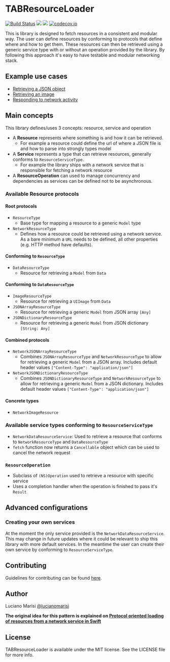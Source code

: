 # TABResourceLoader

[![Build Status](https://travis-ci.org/theappbusiness/TABResourceLoader.svg?branch=master)](https://travis-ci.org/theappbusiness/TABResourceLoader)
[![](https://img.shields.io/cocoapods/v/TABResourceLoader.svg)](https://cocoapods.org/pods/TABResourceLoader)
[![](https://img.shields.io/cocoapods/p/TABResourceLoader.svg?style=flat)](https://cocoapods.org/pods/TABResourceLoader)
[![codecov.io](http://codecov.io/github/theappbusiness/TABResourceLoader/coverage.svg?branch=master)](http://codecov.io/github/theappbusiness/TABResourceLoader?branch=master)

This is library is designed to fetch resources in a consistent and modular way. The user can define resources by conforming to protocols that define where and how to get them. These resources can then be retrieved using a generic service type with or without an operation provided by the library. By following this approach it's easy to have testable and modular networking stack.

## Example use cases

- [Retrieving a JSON object](Documentation/RetrivingJSONObjectExample.md)
- [Retrieving an image](Documentation/RetrivingImageExample.md)
- [Responding to network activity](Documentation/RespondingToNetworkActivity.md)

## Main concepts

This library defines/uses 3 concepts: resource, service and operation

- A **Resource** represents where something is and how it can be retrieved.
	- For example a resource could define the url of where a JSON file is and how to parse into strongly types model
- A **Service** represents a type that can retrieve resources, generally conforms to `ResourceServiceType`.
	- For example the library ships with a network service that is responsible for fetching a network resource
- A **ResourceOperation** can used to manage concurrency and dependencies as services can be defined not to be asynchronous.

### Available Resource protocols

#### Root protocols

- `ResourceType`
	- Base type for mapping a resource to a generic `Model` type
- `NetworkResourceType`
	- Defines how a resource could be retrieved using a network service. As a bare minimum a `URL` needs to be defined, all other properties (e.g. HTTP method have defaults).

#### Conforming to `ResourceType`

- `DataResourceType`
	- Resource for retrieving a `Model` from `Data`

#### Conforming to `DataResourceType`

- `ImageResourceType`
	- Resource for retrieving a `UIImage` from `Data`
- `JSONArrayResourceType`
	- Resource for retrieving a generic `Model` from JSON array `[Any]`
- `JSONDictionaryResourceType`
	- Resource for retrieving a generic `Model` from JSON dictionary `[String: Any]`

#### Combined protocols

- `NetworkJSONArrayResourceType`
	- Combines `JSONArrayResourceType` and `NetworkResourceType` to allow for retrieving a generic `Model` from a JSON array. Includes default header values `["Content-Type": "application/json"]`
- `NetworkJSONDictionaryResourceType`
 	- Combines `JSONDictionaryResourceType` and `NetworkResourceType` to allow for retrieving a generic `Model` from a JSON dictionary. Includes default header values `["Content-Type": "application/json"]`

#### Concrete types

- `NetworkImageResource`

### Available service types conforming to `ResourceServiceType`

- `NetworkDataResourceService`: Used to retrieve a resource that conforms to `NetworkResourceType` and `DataResourceType`
- `fetch` function now returns a `Cancellable` object which can be used to cancel the network request

### `ResourceOperation`

- Subclass of `(NS)Operation` used to retrieve a resource with specific service
- Uses a completion handler when the operation is finished to pass it's `Result`

## Advanced configurations

### Creating your own services

At the moment the only service provided is the `NetworkDataResourceService`. This may change in future updates where it could be relevant to ship this library with more default services. In the meantime the user can create their own service by conforming to `ResourceServiceType`.

## Contributing

Guidelines for contributing can be found [here](CONTRIBUTING.md).

## Author

Luciano Marisi [@lucianomarisi](http://twitter.com/lucianomarisi)

**The original idea for this pattern is explained on [Protocol oriented loading of resources from a network service in Swift](http://www.marisibrothers.com/2016/07/protocol-oriented-loading-of-resources.html)**

## License

TABResourceLoader is available under the MIT license. See the LICENSE file for more info.